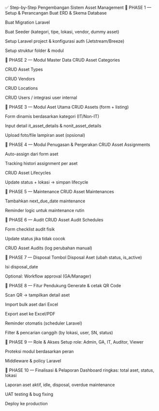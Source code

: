 ✅ Step-by-Step Pengembangan Sistem Asset Management
📌 PHASE 1 — Setup & Perancangan
Buat ERD & Skema Database

Buat Migration Laravel

Buat Seeder (kategori, tipe, lokasi, vendor, dummy asset)

Setup Laravel project & konfigurasi auth (Jetstream/Breeze)

Setup struktur folder & modul

📌 PHASE 2 — Modul Master Data
CRUD Asset Categories

CRUD Asset Types

CRUD Vendors

CRUD Locations

CRUD Users / integrasi user internal

📌 PHASE 3 — Modul Aset Utama
CRUD Assets (form + listing)

Form dinamis berdasarkan kategori (IT/Non-IT)

Input detail it_asset_details & nonit_asset_details

Upload foto/file lampiran aset (opsional)

📌 PHASE 4 — Modul Penugasan & Pergerakan
CRUD Asset Assignments

Auto-assign dari form aset

Tracking histori assignment per aset

CRUD Asset Lifecycles

Update status + lokasi → simpan lifecycle

📌 PHASE 5 — Maintenance
CRUD Asset Maintenances

Tambahkan next_due_date maintenance

Reminder logic untuk maintenance rutin

📌 PHASE 6 — Audit
CRUD Asset Audit Schedules

Form checklist audit fisik

Update status jika tidak cocok

CRUD Asset Audits (log perubahan manual)

📌 PHASE 7 — Disposal
Tombol Disposal Aset (ubah status, is_active)

Isi disposal_date

Optional: Workflow approval (GA/Manager)

📌 PHASE 8 — Fitur Pendukung
Generate & cetak QR Code

Scan QR → tampilkan detail aset

Import bulk aset dari Excel

Export aset ke Excel/PDF

Reminder otomatis (scheduler Laravel)

Filter & pencarian canggih (by lokasi, user, SN, status)

📌 PHASE 9 — Role & Akses
Setup role: Admin, GA, IT, Auditor, Viewer

Proteksi modul berdasarkan peran

Middleware & policy Laravel

📌 PHASE 10 — Finalisasi & Pelaporan
Dashboard ringkas: total aset, status, lokasi

Laporan aset aktif, idle, disposal, overdue maintenance

UAT testing & bug fixing

Deploy ke production
